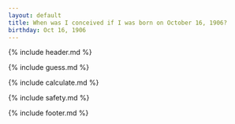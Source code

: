 ```yaml
---
layout: default
title: When was I conceived if I was born on October 16, 1906?
birthday: Oct 16, 1906
---
```


{% include header.md %}

{% include guess.md %}

{% include calculate.md %}

{% include safety.md %}

{% include footer.md %}



